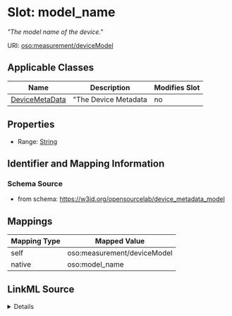 

# Slot: model_name


_"The model name of the device."_





URI: [oso:measurement/deviceModel](http://w3id.org/oso/measurement/deviceModel)



<!-- no inheritance hierarchy -->





## Applicable Classes

| Name | Description | Modifies Slot |
| --- | --- | --- |
| [DeviceMetaData](DeviceMetaData.md) | "The Device Metadata |  no  |







## Properties

* Range: [String](String.md)





## Identifier and Mapping Information







### Schema Source


* from schema: https://w3id.org/opensourcelab/device_metadata_model




## Mappings

| Mapping Type | Mapped Value |
| ---  | ---  |
| self | oso:measurement/deviceModel |
| native | oso:model_name |




## LinkML Source

<details>
```yaml
name: model_name
description: '"The model name of the device."'
from_schema: https://w3id.org/opensourcelab/device_metadata_model
rank: 1000
slot_uri: oso:measurement/deviceModel
alias: model_name
domain_of:
- DeviceMetaData
range: string
required: false

```
</details>